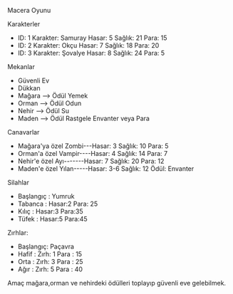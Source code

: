 Macera Oyunu

 Karakterler 
- ID: 1	 Karakter: Samuray	 Hasar: 5	 Sağlık: 21	 Para: 15
- ID: 2	 Karakter: Okçu    	 Hasar: 7	 Sağlık: 18	 Para: 20
- ID: 3	 Karakter: Şovalye	 Hasar: 8	 Sağlık: 24	 Para: 5

Mekanlar
- Güvenli Ev
- Dükkan
- Mağara --> Ödül Yemek
- Orman  --> Ödül Odun
- Nehir  --> Ödül Su
- Maden  --> Ödül Rastgele Envanter veya Para

Canavarlar
- Mağara'ya özel Zombi---Hasar: 3	 Sağlık: 10	 Para: 5
- Orman'a özel Vampir----Hasar: 4	 Sağlık: 14	 Para: 7
- Nehir'e özel Ayı-------Hasar: 7	 Sağlık: 20	 Para: 12
- Maden'e özel Yılan-----Hasar: 3-6	 Sağlık: 12	 Ödül: Envanter

Silahlar
- Başlangıç : Yumruk
- Tabanca :  Hasar:2 Para: 25
- Kılıç :  Hasar:3 Para:35
- Tüfek : Hasar:5 Para:45

Zırhlar:
- Başlangıç: Paçavra
- Hafif : Zırh: 1 Para : 15
- Orta : Zırh: 3 Para : 25
- Ağır : Zırh: 5 Para : 40

Amaç mağara,orman ve nehirdeki ödülleri toplayıp güvenli eve gelebilmek.








